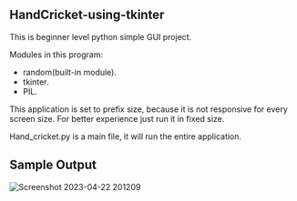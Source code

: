 
## HandCricket-using-tkinter

This is beginner level python simple GUI project.

Modules in this program:
- random(built-in module).
- tkinter.
- PIL.

This application is set to prefix size, because it is not responsive for every screen size.
For better experience just run it in fixed size.

Hand_cricket.py is a main file, it will run the entire application.

## Sample Output

![Screenshot 2023-04-22 201209](https://user-images.githubusercontent.com/87871469/233791322-b3ba910e-df91-47aa-ab64-8d6a6a8aa498.png)
